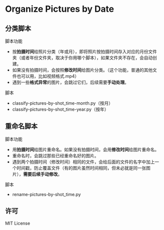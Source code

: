 # Organize Pictures by Date

## 分类脚本

脚本功能

- 按**拍摄时间**给照片分类（年或月），即将照片按拍摄时间存入对应的月份文件夹（或者年份文件夹，取决于你用哪个脚本），如果文件夹不存在，会自动创建。
- 如果没有拍摄时间，会按照**修改时间**给图片分类。（这个功能，普通的其他文件也可以用，比如视频格式.mp4）
- 遇到一些**格式异常**的图片，会跳过它们，后续需要**手动处理**。

脚本

- classify-pictures-by-shot_time-month.py（按月）
- classify-pictures-by-shot_time-year.py（按年）

## 重命名脚本

脚本功能

- 用**拍摄时间**给图片重命名。如果没有拍摄时间，会用**修改时间**给图片重命名。
- 重命名时，会跳过那些已经重命名好的图片。
- 遇到两个拍摄时间（修改时间）相同的文件，会给后面的文件的名字中加上一个时间戳，防止覆盖文件（有的图片虽然时间相同，但未必就是同一张图片），**需要后续手动修改**。

脚本

- rename-pictures-by-shot_time.py

## 许可

MIT License
